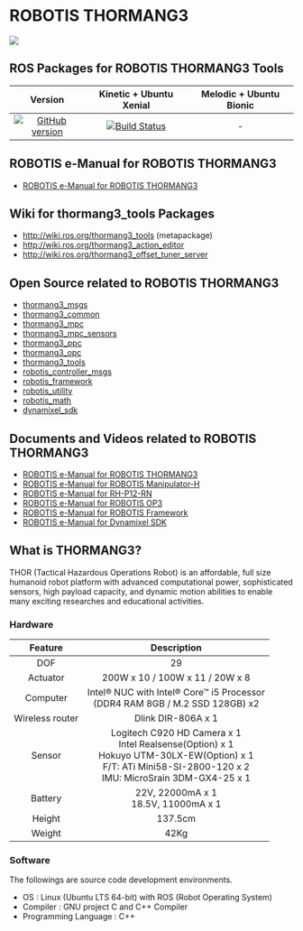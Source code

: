 # ROBOTIS THORMANG3
![](https://github.com/ROBOTIS-GIT/emanual/blob/master/assets/images/platform/thormang3/thormang3.png)

## ROS Packages for ROBOTIS THORMANG3 Tools
|Version|Kinetic + Ubuntu Xenial|Melodic + Ubuntu Bionic|
|:---:|:---:|:---:|
|[![GitHub version](https://badge.fury.io/gh/ROBOTIS-GIT%2FROBOTIS-THORMANG-Tools.svg)](https://badge.fury.io/gh/ROBOTIS-GIT%2FROBOTIS-THORMANG-Tools)|[![Build Status](https://travis-ci.org/ROBOTIS-GIT/ROBOTIS-THORMANG-Tools.svg?branch=kinetic-devel)](https://travis-ci.org/ROBOTIS-GIT/ROBOTIS-THORMANG-Tools)|-|

## ROBOTIS e-Manual for ROBOTIS THORMANG3
- [ROBOTIS e-Manual for ROBOTIS THORMANG3](http://emanual.robotis.com/docs/en/platform/thormang3/introduction/)

## Wiki for thormang3_tools Packages
- http://wiki.ros.org/thormang3_tools (metapackage)
- http://wiki.ros.org/thormang3_action_editor
- http://wiki.ros.org/thormang3_offset_tuner_server

## Open Source related to ROBOTIS THORMANG3
- [thormang3_msgs](https://github.com/ROBOTIS-GIT/ROBOTIS-THORMANG-msgs)
- [thormang3_common](https://github.com/ROBOTIS-GIT/ROBOTIS-THORMANG-Common)
- [thormang3_mpc](https://github.com/ROBOTIS-GIT/ROBOTIS-THORMANG-MPC)
- [thormang3_mpc_sensors](https://github.com/ROBOTIS-GIT/ROBOTIS-THORMANG-MPC-SENSORs)
- [thormang3_ppc](https://github.com/ROBOTIS-GIT/ROBOTIS-THORMANG-PPC)
- [thormang3_opc](https://github.com/ROBOTIS-GIT/ROBOTIS-THORMANG-OPC)
- [thormang3_tools](https://github.com/ROBOTIS-GIT/ROBOTIS-THORMANG-Tools)
- [robotis_controller_msgs](https://github.com/ROBOTIS-GIT/ROBOTIS-Framework-msgs)
- [robotis_framework](https://github.com/ROBOTIS-GIT/ROBOTIS-Framework)
- [robotis_utility](https://github.com/ROBOTIS-GIT/ROBOTIS-Utility)
- [robotis_math](https://github.com/ROBOTIS-GIT/ROBOTIS-Math)
- [dynamixel_sdk](https://github.com/ROBOTIS-GIT/DynamixelSDK)

## Documents and Videos related to ROBOTIS THORMANG3
- [ROBOTIS e-Manual for ROBOTIS THORMANG3](http://emanual.robotis.com/docs/en/platform/thormang3/introduction/)
- [ROBOTIS e-Manual for ROBOTIS Manipulator-H](http://emanual.robotis.com/docs/en/platform/manipulator_h/introduction/)
- [ROBOTIS e-Manual for RH-P12-RN](http://emanual.robotis.com/docs/en/platform/rh_p12_rn/)
- [ROBOTIS e-Manual for ROBOTIS OP3](http://emanual.robotis.com/docs/en/platform/op3/introduction/)
- [ROBOTIS e-Manual for ROBOTIS Framework](http://emanual.robotis.com/docs/en/software/robotis_framework_packages/)
- [ROBOTIS e-Manual for Dynamixel SDK](http://emanual.robotis.com/docs/en/software/dynamixel/dynamixel_sdk/overview/)

## What is THORMANG3?
THOR (Tactical Hazardous Operations Robot) is an affordable, full size humanoid robot platform with advanced
computational power, sophisticated sensors, high payload capacity, and dynamic motion abilities to enable many exciting researches and educational activities.

### Hardware
|Feature|Description|
|:---:|:---:|
|DOF|29|
|Actuator|200W x 10 / 100W x 11 / 20W x 8|
|Computer|Intel® NUC with Intel® Core™ i5 Processor<br />(DDR4 RAM 8GB / M.2 SSD 128GB) x2|
|Wireless router|Dlink DIR-806A x 1|
|Sensor|Logitech C920 HD Camera x 1<br />Intel Realsense(Option) x 1<br />Hokuyo UTM-30LX-EW(Option) x 1<br />F/T: ATi Mini58-SI-2800-120 x 2<br />IMU: MicroSrain 3DM-GX4-25 x 1|
|Battery|22V, 22000mA x 1<br />18.5V, 11000mA x 1|
|Height|137.5cm|
|Weight|42Kg|
 
### Software
The followings are source code development environments.
- OS : Linux (Ubuntu LTS 64-bit) with ROS (Robot Operating System)
- Compiler : GNU project C and C++ Compiler
- Programming Language : C++
